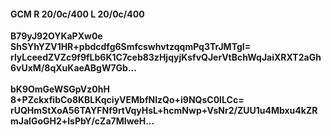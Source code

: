 #### GCM R 20/0c/400 L 20/0c/400
**B79yJ92OYKaPXw0e**<br/>**ShSYhYZV1HR+pbdcdfg6SmfcswhvtzqqmPq3TrJMTgI=**<br/>**rlyLceedZVZc9f9fLb6K1C7ceb83zHjqyjKsfvQJerVtBchWqJaiXRXT2aGh6vUxM/8qXuKaeABgW7Gb...**<br/><br/>
**bK9OmGeWSGpVz0hH**<br/>**8+PZckxfibCo8KBLKqciyVEMbfNIzQo+i9NQsC0ILCc=**<br/>**rUQHmStXoA56TAYFNf9rtVqyHsL+hcmNwp+VsNr2/ZUU1u4Mbxu4kZRmJalGoGH2+lsPbY/cZa7MIweH...**